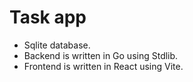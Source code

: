 # Task app
- Sqlite database.
- Backend is written in Go using Stdlib.
- Frontend is written in React using Vite.
